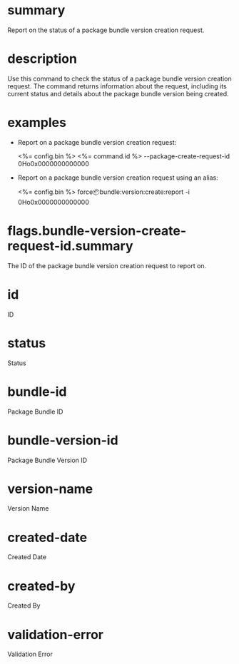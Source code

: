 # summary

Report on the status of a package bundle version creation request.

# description

Use this command to check the status of a package bundle version creation request. The command returns information about the request, including its current status and details about the package bundle version being created.

# examples

- Report on a package bundle version creation request:

  <%= config.bin %> <%= command.id %> --package-create-request-id 0Ho0x0000000000000

- Report on a package bundle version creation request using an alias:

  <%= config.bin %> force:package:bundle:version:create:report -i 0Ho0x0000000000000

# flags.bundle-version-create-request-id.summary

The ID of the package bundle version creation request to report on.

# id

ID

# status

Status

# bundle-id

Package Bundle ID

# bundle-version-id

Package Bundle Version ID

# version-name

Version Name

# created-date

Created Date

# created-by

Created By

# validation-error

Validation Error
